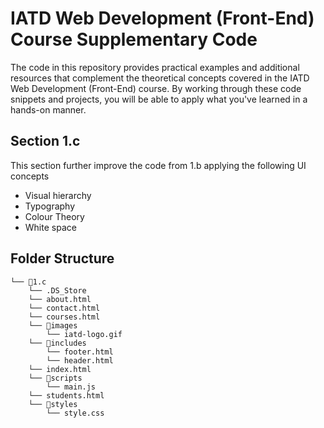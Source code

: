 # IATD Web Development (Front-End) Course Supplementary Code


The code in this repository provides practical examples and additional resources that complement the theoretical concepts covered in the IATD Web Development (Front-End) course. By working through these code snippets and projects, you will be able to apply what you've learned in a hands-on manner.

## Section 1.c 

This section further improve the code from 1.b applying the following UI concepts
- Visual hierarchy
- Typography
- Colour Theory
- White space

## Folder Structure 

```
└── 📁1.c
    └── .DS_Store
    └── about.html
    └── contact.html
    └── courses.html
    └── 📁images
        └── iatd-logo.gif
    └── 📁includes
        └── footer.html
        └── header.html
    └── index.html
    └── 📁scripts
        └── main.js
    └── students.html
    └── 📁styles
        └── style.css
```


